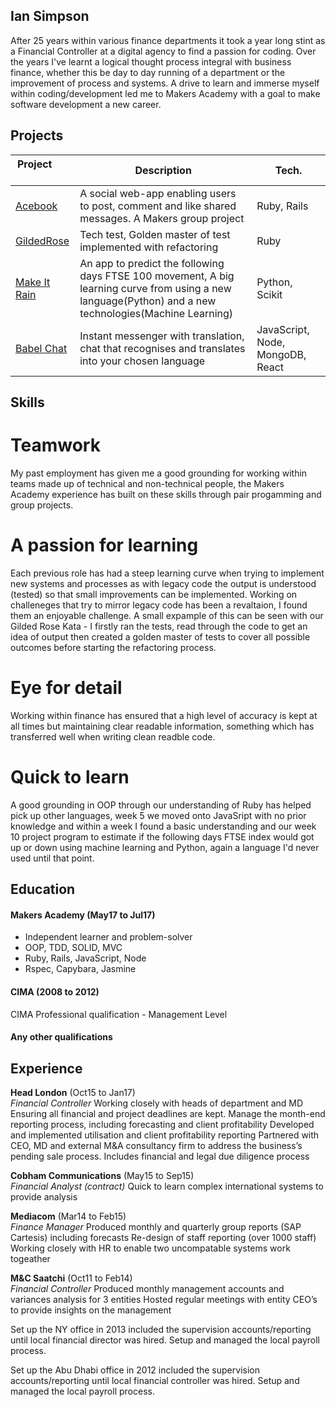 ## Ian Simpson

After 25 years within various finance departments it took a year long stint as a Financial Controller at a digital agency to find a passion for coding. Over the years I've learnt a logical thought process integral with business finance, whether this be day to day running of a department or the improvement of process and systems. A drive to learn and immerse myself within coding/development led me to Makers Academy with a goal to make software development a new career.

## Projects
|Project           | Description   | Tech.      |
|---               |---            |---         |
| [Acebook](https://github.com/Simo72/acebook-team-SKIL)  | A social web-app enabling users to post, comment and like shared messages. A Makers group project | Ruby, Rails |
| [GildedRose](https://github.com/Simo72/GildedRose-Refactoring-Kata) | Tech test, Golden master of test implemented with refactoring | Ruby|
| [Make It Rain](https://github.com/Simo72/GildedRose-Refactoring-Kata) | An app to predict the following days FTSE 100 movement, A big learning curve from using a new language(Python) and a new technologies(Machine Learning) | Python, Scikit|
| [Babel Chat](https://github.com/Simo72/GildedRose-Refactoring-Kata) | Instant messenger with translation, chat that recognises and translates into your chosen language | JavaScript, Node, MongoDB, React|

## Skills

# Teamwork
My past employment has given me a good grounding for working within teams made up of technical and non-technical people, the Makers Academy experience has built on these skills through pair progamming and group projects. 

# A passion for learning
Each previous role has had a steep learning curve when trying to implement new systems and processes as with legacy code the output is understood (tested) so that small improvements can be implemented. Working on challeneges that try to mirror legacy code has been a revaltaion, I found them an enjoyable challenge. A small expample of this can be seen with our Gilded Rose Kata - I firstly ran the tests, read through the code to get an idea of output then created a golden master of tests to cover all possible outcomes before starting the refactoring process.

# Eye for detail
Working within finance has ensured that a high level of accuracy is kept at all times but maintaining clear readable information, something which has transferred well when writing clean readble code.

# Quick to learn
A good grounding in OOP through our understanding of Ruby has helped pick up other languages, week 5 we moved onto JavaSript with no prior knowledge and within a week I found a basic understanding and our week 10 project program to estimate if the following days FTSE index would got up or down using machine learning and Python, again a language I'd never used until that point.


## Education

#### Makers Academy (May17 to Jul17)


- Independent learner and problem-solver
- OOP, TDD, SOLID, MVC
- Ruby, Rails, JavaScript, Node
- Rspec, Capybara, Jasmine

#### CIMA (2008 to 2012)
CIMA Professional qualification - Management Level

#### Any other qualifications

## Experience

**Head London** (Oct15 to Jan17)    
*Financial Controller*
Working closely with heads of department and MD
Ensuring all financial and project deadlines are kept.
Manage the month-end reporting process, including forecasting and client profitability 
Developed and implemented utilisation and client profitability reporting
Partnered with CEO, MD and external M&A consultancy firm to address the business’s pending sale process. Includes financial and legal due diligence process


**Cobham Communications** (May15 to Sep15)   
*Financial Analyst (contract)*
Quick to learn complex international systems to provide analysis

**Mediacom** (Mar14 to Feb15)    
*Finance Manager*
Produced monthly and quarterly group reports (SAP Cartesis) including forecasts
Re-design of staff reporting (over 1000 staff)
Working closely with HR to enable two uncompatable systems work togeather

**M&C Saatchi** (Oct11 to Feb14)    
*Financial Controller*
Produced monthly management accounts and variances analysis for 3 entities
Hosted regular meetings with entity CEO’s to provide insights on the management

Set up the NY office in 2013 included the supervision accounts/reporting until local financial director was hired. Setup and managed the local payroll process.

Set up the Abu Dhabi office in 2012 included the supervision accounts/reporting until local financial controller was hired. Setup and managed the local payroll process.
